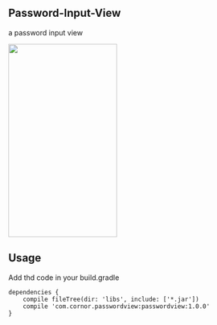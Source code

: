 Password-Input-View
----
a password input view

<img src="https://github.com/wangankang/PwdInputView/blob/master/Screenshot_20160619-095112.png" width="216" height="384"/>

**Usage**
----
Add thd code in your build.gradle

    dependencies {
        compile fileTree(dir: 'libs', include: ['*.jar'])
        compile 'com.cornor.passwordview:passwordview:1.0.0'
    }




